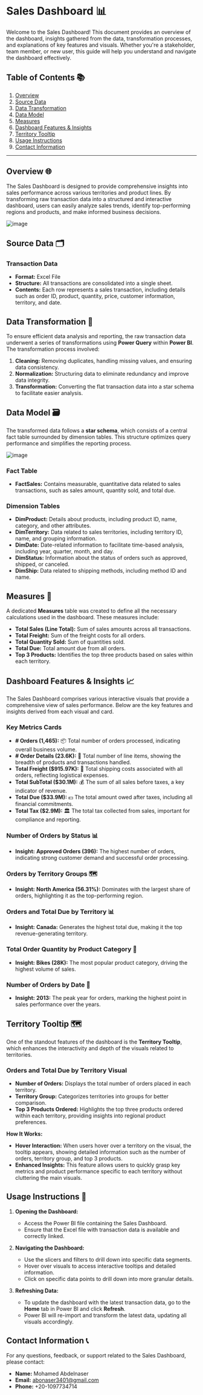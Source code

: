 # Sales Dashboard 📊

Welcome to the Sales Dashboard! This document provides an overview of the dashboard, insights gathered from the data, transformation processes, and explanations of key features and visuals. Whether you're a stakeholder, team member, or new user, this guide will help you understand and navigate the dashboard effectively.

## Table of Contents 📚

1. [Overview](#overview)
2. [Source Data](#source-data)
3. [Data Transformation](#data-transformation)
4. [Data Model](#data-model)
5. [Measures](#measures)
6. [Dashboard Features & Insights](#dashboard-features--insights)
7. [Territory Tooltip](#territory-tooltip)
8. [Usage Instructions](#usage-instructions)
9. [Contact Information](#contact-information)

---

## Overview 🌐

The Sales Dashboard is designed to provide comprehensive insights into sales performance across various territories and product lines. By transforming raw transaction data into a structured and interactive dashboard, users can easily analyze sales trends, identify top-performing regions and products, and make informed business decisions.

![image](https://github.com/user-attachments/assets/a40314a3-2da0-49bd-b6a7-0ad9e5b65b82)



## Source Data 🗂️

### Transaction Data

- **Format:** Excel File
- **Structure:** All transactions are consolidated into a single sheet.
- **Contents:** Each row represents a sales transaction, including details such as order ID, product, quantity, price, customer information, territory, and date.

## Data Transformation 🔄

To ensure efficient data analysis and reporting, the raw transaction data underwent a series of transformations using **Power Query** within **Power BI**. The transformation process involved:

1. **Cleaning:** Removing duplicates, handling missing values, and ensuring data consistency.
2. **Normalization:** Structuring data to eliminate redundancy and improve data integrity.
3. **Transformation:** Converting the flat transaction data into a star schema to facilitate easier analysis.

## Data Model 🗃️

The transformed data follows a **star schema**, which consists of a central fact table surrounded by dimension tables. This structure optimizes query performance and simplifies the reporting process.

![image](https://github.com/user-attachments/assets/fe03e813-9914-475b-af8c-bc32252ee917)


### Fact Table

- **FactSales:** Contains measurable, quantitative data related to sales transactions, such as sales amount, quantity sold, and total due.

### Dimension Tables

- **DimProduct:** Details about products, including product ID, name, category, and other attributes.
- **DimTerritory:** Data related to sales territories, including territory ID, name, and grouping information.
- **DimDate:** Date-related information to facilitate time-based analysis, including year, quarter, month, and day.
- **DimStatus:** Information about the status of orders such as approved, shipped, or canceled.
- **DimShip:** Data related to shipping methods, including method ID and name.

## Measures 📏

A dedicated **Measures** table was created to define all the necessary calculations used in the dashboard. These measures include:

- **Total Sales (Line Total):** Sum of sales amounts across all transactions.
- **Total Freight:** Sum of the freight costs for all orders.
- **Total Quantity Sold:** Sum of quantities sold.
- **Total Due:** Total amount due from all orders.
- **Top 3 Products:** Identifies the top three products based on sales within each territory.

## Dashboard Features & Insights 📈

The Sales Dashboard comprises various interactive visuals that provide a comprehensive view of sales performance. Below are the key features and insights derived from each visual and card.

### Key Metrics Cards

- **# Orders (1,465):** 📦 Total number of orders processed, indicating overall business volume.
- **# Order Details (23.6K):** 📝 Total number of line items, showing the breadth of products and transactions handled.
- **Total Freight ($915.97K):** 🚚 Total shipping costs associated with all orders, reflecting logistical expenses.
- **Total SubTotal ($30.1M):** 💰 The sum of all sales before taxes, a key indicator of revenue.
- **Total Due ($33.9M):** 💵 The total amount owed after taxes, including all financial commitments.
- **Total Tax ($2.9M):** 🏛️ The total tax collected from sales, important for compliance and reporting.

### Number of Orders by Status 📊

- **Insight:** **Approved Orders (396):** The highest number of orders, indicating strong customer demand and successful order processing.

### Orders by Territory Groups 🗺️

- **Insight:** **North America (56.31%):** Dominates with the largest share of orders, highlighting it as the top-performing region.

### Orders and Total Due by Territory 📊

- **Insight:** **Canada:** Generates the highest total due, making it the top revenue-generating territory.

### Total Order Quantity by Product Category 🛒

- **Insight:** **Bikes (28K):** The most popular product category, driving the highest volume of sales.

### Number of Orders by Date 📅

- **Insight:** **2013:** The peak year for orders, marking the highest point in sales performance over the years.

## Territory Tooltip 🗺️

One of the standout features of the dashboard is the **Territory Tooltip**, which enhances the interactivity and depth of the visuals related to territories.

### Orders and Total Due by Territory Visual

- **Number of Orders:** Displays the total number of orders placed in each territory.
- **Territory Group:** Categorizes territories into groups for better comparison.
- **Top 3 Products Ordered:** Highlights the top three products ordered within each territory, providing insights into regional product preferences.

**How It Works:**

- **Hover Interaction:** When users hover over a territory on the visual, the tooltip appears, showing detailed information such as the number of orders, territory group, and top 3 products.
- **Enhanced Insights:** This feature allows users to quickly grasp key metrics and product performance specific to each territory without cluttering the main visuals.

## Usage Instructions 🚀

1. **Opening the Dashboard:**
   - Access the Power BI file containing the Sales Dashboard.
   - Ensure that the Excel file with transaction data is available and correctly linked.

2. **Navigating the Dashboard:**
   - Use the slicers and filters to drill down into specific data segments.
   - Hover over visuals to access interactive tooltips and detailed information.
   - Click on specific data points to drill down into more granular details.

3. **Refreshing Data:**
   - To update the dashboard with the latest transaction data, go to the **Home** tab in Power BI and click **Refresh**.
   - Power BI will re-import and transform the latest data, updating all visuals accordingly.

## Contact Information 📞

For any questions, feedback, or support related to the Sales Dashboard, please contact:

- **Name:** Mohamed Abdelnaser
- **Email:** abonaser3401@gmail.com
- **Phone:** +20-1097734714
